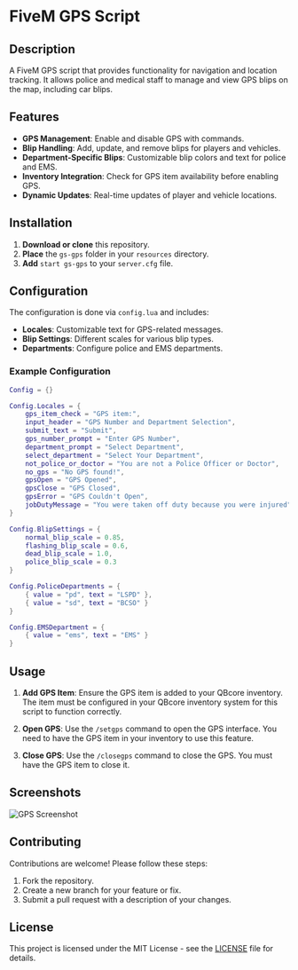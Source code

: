 # FiveM GPS Script

## Description

A FiveM GPS script that provides functionality for navigation and location tracking. It allows police and medical staff to manage and view GPS blips on the map, including car blips.

## Features

- **GPS Management**: Enable and disable GPS with commands.
- **Blip Handling**: Add, update, and remove blips for players and vehicles.
- **Department-Specific Blips**: Customizable blip colors and text for police and EMS.
- **Inventory Integration**: Check for GPS item availability before enabling GPS.
- **Dynamic Updates**: Real-time updates of player and vehicle locations.

## Installation

1. **Download or clone** this repository.
2. **Place** the `gs-gps` folder in your `resources` directory.
3. **Add** `start gs-gps` to your `server.cfg` file.

## Configuration

The configuration is done via `config.lua` and includes:

- **Locales**: Customizable text for GPS-related messages.
- **Blip Settings**: Different scales for various blip types.
- **Departments**: Configure police and EMS departments.

### Example Configuration

```lua
Config = {}

Config.Locales = {
    gps_item_check = "GPS item:",
    input_header = "GPS Number and Department Selection",
    submit_text = "Submit",
    gps_number_prompt = "Enter GPS Number",
    department_prompt = "Select Department",
    select_department = "Select Your Department",
    not_police_or_doctor = "You are not a Police Officer or Doctor",
    no_gps = "No GPS found!",
    gpsOpen = "GPS Opened",
    gpsClose = "GPS Closed",
    gpsError = "GPS Couldn't Open",
    jobDutyMessage = "You were taken off duty because you were injured"
}

Config.BlipSettings = {
    normal_blip_scale = 0.85,
    flashing_blip_scale = 0.6,
    dead_blip_scale = 1.0,
    police_blip_scale = 0.3
}

Config.PoliceDepartments = {
    { value = "pd", text = "LSPD" },
    { value = "sd", text = "BCSO" }
}

Config.EMSDepartment = {
    { value = "ems", text = "EMS" }
}
```

## Usage

1. **Add GPS Item**: Ensure the GPS item is added to your QBcore inventory. The item must be configured in your QBcore inventory system for this script to function correctly.

2. **Open GPS**: Use the `/setgps` command to open the GPS interface. You need to have the GPS item in your inventory to use this feature.

3. **Close GPS**: Use the `/closegps` command to close the GPS. You must have the GPS item to close it.

## Screenshots

![GPS Screenshot](link_to_screenshot)

## Contributing

Contributions are welcome! Please follow these steps:

1. Fork the repository.
2. Create a new branch for your feature or fix.
3. Submit a pull request with a description of your changes.

## License

This project is licensed under the MIT License - see the [LICENSE](LICENSE) file for details.
